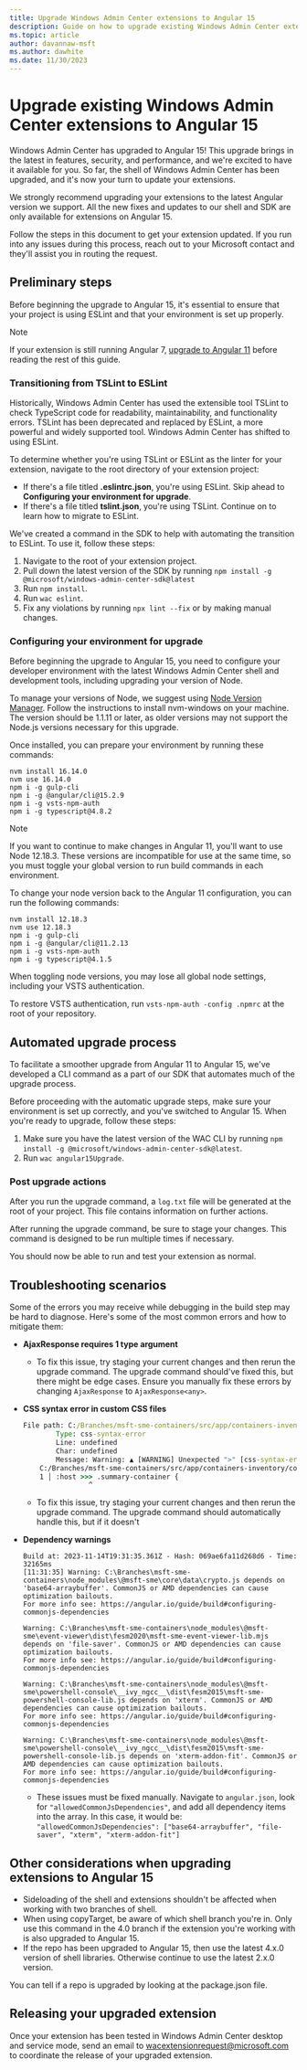 ```yaml
---
title: Upgrade Windows Admin Center extensions to Angular 15
description: Guide on how to upgrade existing Windows Admin Center extensions to Angular 15
ms.topic: article
author: davannaw-msft
ms.author: dawhite
ms.date: 11/30/2023
---
```


# Upgrade existing Windows Admin Center extensions to Angular 15

Windows Admin Center has upgraded to Angular 15! This upgrade brings in the latest in features, security, and performance, and we're excited to have it available for you. So far, the shell of Windows Admin Center has been upgraded, and it's now your turn to update your extensions. 

We strongly recommend upgrading your extensions to the latest Angular version we support. All the new fixes and updates to our shell and SDK are only available for extensions on Angular 15. 

Follow the steps in this document to get your extension updated. If you run into any issues during this process, reach out to your Microsoft contact and they'll assist you in routing the request.

## Preliminary steps
Before beginning the upgrade to Angular 15, it's essential to ensure that your project is using ESLint and that your environment is set up properly.

> [!NOTE]
> If your extension is still running Angular 7, [upgrade to Angular 11](.\upgrade-to-angular-11.md) before reading the rest of this guide. 

### Transitioning from TSLint to ESLint
Historically, Windows Admin Center has used the extensible tool TSLint to check TypeScript code for readability, maintainability, and functionality errors. TSLint has been deprecated and replaced by ESLint, a more powerful and widely supported tool. Windows Admin Center has shifted to using ESLint.

To determine whether you're using TSLint or ESLint as the linter for your extension, navigate to the root directory of your extension project:
- If there's a file titled **.eslintrc.json**, you're using ESLint. Skip ahead to **Configuring your environment for upgrade**.
- If there's a file titled **tslint.json**, you're using TSLint. Continue on to learn how to migrate to ESLint.

We've created a command in the SDK to help with automating the transition to ESLint. To use it, follow these steps:
1. Navigate to the root of your extension project.
2. Pull down the latest version of the SDK by running `npm install -g @microsoft/windows-admin-center-sdk@latest`
3. Run `npm install`.
4. Run `wac eslint`.
5. Fix any violations by running `npx lint --fix` or by making manual changes.

### Configuring your environment for upgrade
Before beginning the upgrade to Angular 15, you need to configure your developer environment with the latest Windows Admin Center shell and development tools, including upgrading your version of Node.

To manage your versions of Node, we suggest using [Node Version Manager](https://github.com/coreybutler/nvm-windows). Follow the instructions to install nvm-windows on your machine. The version should be 1.1.11 or later, as older versions may not support the Node.js versions necessary for this upgrade. 

Once installed, you can prepare your environment by running these commands:
```
nvm install 16.14.0
nvm use 16.14.0
npm i -g gulp-cli
npm i -g @angular/cli@15.2.9
npm i -g vsts-npm-auth
npm i -g typescript@4.8.2
```

> [!NOTE]
> If you want to continue to make changes in Angular 11, you'll want to use Node 12.18.3. These versions are incompatible for use at the same time, so you must toggle your global version to run build commands in each environment. 
> 
> To change your node version back to the Angular 11 configuration, you can run the following commands:
> ```
> nvm install 12.18.3
> nvm use 12.18.3
> npm i -g gulp-cli
> npm i -g @angular/cli@11.2.13
> npm i -g vsts-npm-auth
> npm i -g typescript@4.1.5
> ```

When toggling node versions, you may lose all global node settings, including your VSTS authentication. 

To restore VSTS authentication, run ``` vsts-npm-auth -config .npmrc ``` at the root of your repository.

## Automated upgrade process
To facilitate a smoother upgrade from Angular 11 to Angular 15, we've developed a CLI command as a part of our SDK that automates much of the upgrade process.

Before proceeding with the automatic upgrade steps, make sure your environment is set up correctly, and you've switched to Angular 15. When you're ready to upgrade, follow these steps:
1. Make sure you have the latest version of the WAC CLI by running `npm install -g @microsoft/windows-admin-center-sdk@latest`.
2. Run `wac angular15Upgrade`.

### Post upgrade actions
After you run the upgrade command, a `log.txt` file will be generated at the root of your project. This file contains information on further actions.

After running the upgrade command, be sure to stage your changes. This command is designed to be run multiple times if necessary. 

You should now be able to run and test your extension as normal. 

## Troubleshooting scenarios
Some of the errors you may receive while debugging in the build step may be hard to diagnose. Here's some of the most common errors and how to mitigate them:

- **AjaxResponse requires 1 type argument**
    - To fix this issue, try staging your current changes and then rerun the upgrade command. The upgrade command should've fixed this, but there might be edge cases. Ensure you manually fix these errors by changing `AjaxResponse` to `AjaxResponse<any>`.

- **CSS syntax error in custom CSS files**
    ```cmd
    File path: C:/Branches/msft-sme-containers/src/app/containers-inventory/containers-inventory.component.css
            Type: css-syntax-error
            Line: undefined
            Char: undefined
            Message: Warning: ▲ [WARNING] Unexpected ">" [css-syntax-error]
        C:/Branches/msft-sme-containers/src/app/containers-inventory/containers-inventory.component.css:1:7:
        1 │ :host >>> .summary-container {
                    ^
    ```
     - To fix this issue, try staging your current changes and then rerun the upgrade command. The upgrade command should automatically handle this, but if it doesn't

- **Dependency warnings**
 
    ```
    Build at: 2023-11-14T19:31:35.361Z - Hash: 069ae6fa11d268d6 - Time: 32165ms
    [11:31:35] Warning: C:\Branches\msft-sme-containers\node_modules\@msft-sme\core\data\crypto.js depends on 'base64-arraybuffer'. CommonJS or AMD dependencies can cause optimization bailouts.      
    For more info see: https://angular.io/guide/build#configuring-commonjs-dependencies

    Warning: C:\Branches\msft-sme-containers\node_modules\@msft-sme\event-viewer\dist\fesm2020\msft-sme-event-viewer-lib.mjs depends on 'file-saver'. CommonJS or AMD dependencies can cause optimization bailouts.
    For more info see: https://angular.io/guide/build#configuring-commonjs-dependencies

    Warning: C:\Branches\msft-sme-containers\node_modules\@msft-sme\powershell-console\__ivy_ngcc__\dist\fesm2015\msft-sme-powershell-console-lib.js depends on 'xterm'. CommonJS or AMD dependencies can cause optimization bailouts.
    For more info see: https://angular.io/guide/build#configuring-commonjs-dependencies

    Warning: C:\Branches\msft-sme-containers\node_modules\@msft-sme\powershell-console\__ivy_ngcc__\dist\fesm2015\msft-sme-powershell-console-lib.js depends on 'xterm-addon-fit'. CommonJS or AMD dependencies can cause optimization bailouts.
    For more info see: https://angular.io/guide/build#configuring-commonjs-dependencies
    ```
    - These issues must be fixed manually. Navigate to `angular.json`, look for `"allowedCommonJsDependencies"`, and add all dependency items into the array. In this case, it would be: `"allowedCommonJsDependencies": ["base64-arraybuffer", "file-saver", "xterm", "xterm-addon-fit"]`

## Other considerations when upgrading extensions to Angular 15

- Sideloading of the shell and extensions shouldn't be affected when working with two branches of shell.
- When using copyTarget, be aware of which shell branch you're in. Only use this command in the 4.0 branch if the extension you're working with is also upgraded to Angular 15.
- If the repo has been upgraded to Angular 15, then use the latest 4.x.0 version of shell libraries. Otherwise continue to use the latest 2.x.0 version.

You can tell if a repo is upgraded by looking at the package.json file.

## Releasing your upgraded extension
Once your extension has been tested in Windows Admin Center desktop and service mode, send an email to [wacextensionrequest@microsoft.com](mailto:wacextensionrequest@microsoft.com?subject=Windows%20Admin%20Center%20Extension%20Package%20Review) to coordinate the release of your upgraded extension.
